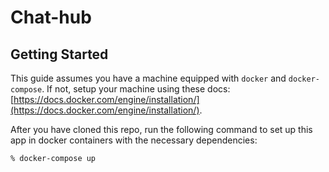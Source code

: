 # Chat-hub

## Getting Started

This guide assumes you have a machine equipped with `docker` and `docker-compose`.
If not, setup your machine using these docs:
[https://docs.docker.com/engine/installation/](https://docs.docker.com/engine/installation/).

After you have cloned this repo, run the following command to set up this app
in docker containers with the necessary dependencies:

```shell
% docker-compose up
```

